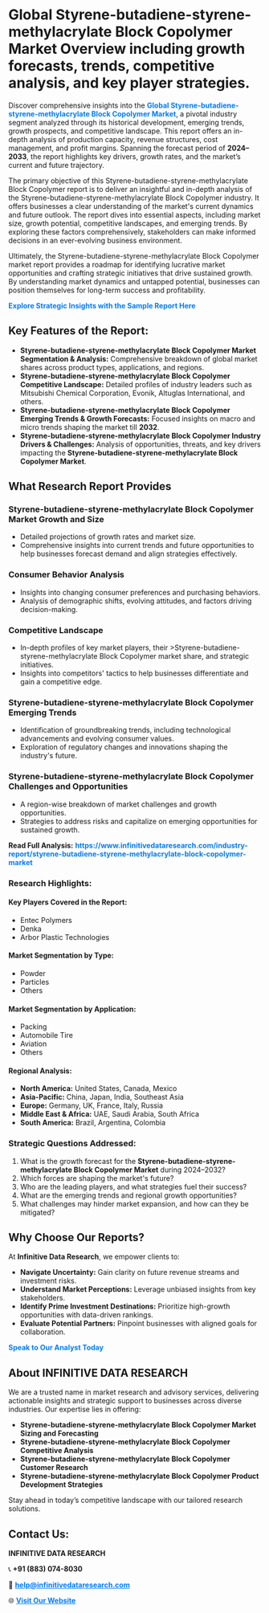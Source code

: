 <h1>Global Styrene-butadiene-styrene-methylacrylate Block Copolymer Market Overview including growth forecasts, trends, competitive analysis, and key player strategies.</h1>
<p>
Discover comprehensive insights into the 
<a href="https://www.infinitivedataresearch.com/industry-report/styrene-butadiene-styrene-methylacrylate-block-copolymer-market" rel="dofollow" style="color: #007BFF; text-decoration: none;"><strong>Global Styrene-butadiene-styrene-methylacrylate Block Copolymer Market</strong></a>, a pivotal industry segment analyzed through its historical development, emerging trends, growth prospects, and competitive landscape. This report offers an in-depth analysis of production capacity, revenue structures, cost management, and profit margins. Spanning the forecast period of <strong>2024–2033</strong>, the report highlights key drivers, growth rates, and the market’s current and future trajectory.
</p>
<p>
The primary objective of this Styrene-butadiene-styrene-methylacrylate Block Copolymer report is to deliver an insightful and in-depth analysis of the Styrene-butadiene-styrene-methylacrylate Block Copolymer industry. It offers businesses a clear understanding of the market's current dynamics and future outlook. The report dives into essential aspects, including market size, growth potential, competitive landscapes, and emerging trends. By exploring these factors comprehensively, stakeholders can make informed decisions in an ever-evolving business environment.
</p>
<p>
Ultimately, the Styrene-butadiene-styrene-methylacrylate Block Copolymer market report provides a roadmap for identifying lucrative market opportunities and crafting strategic initiatives that drive sustained growth. By understanding market dynamics and untapped potential, businesses can position themselves for long-term success and profitability.
</p>
<p>
<a href="https://www.infinitivedataresearch.com/request-sample/reportId=105479" style="color: #007BFF; text-decoration: none;"><strong>Explore Strategic Insights with the Sample Report Here</strong></a>
</p>

<h2>Key Features of the Report:</h2>
<ul>
<li><strong>Styrene-butadiene-styrene-methylacrylate Block Copolymer Market Segmentation & Analysis:</strong> Comprehensive breakdown of global market shares across product types, applications, and regions.</li>
<li><strong>Styrene-butadiene-styrene-methylacrylate Block Copolymer Competitive Landscape:</strong> Detailed profiles of industry leaders such as Mitsubishi Chemical Corporation, Evonik, Altuglas International, and others.</li>
<li><strong>Styrene-butadiene-styrene-methylacrylate Block Copolymer Emerging Trends & Growth Forecasts:</strong> Focused insights on macro and micro trends shaping the market till <strong>2032</strong>.</li>
<li><strong>Styrene-butadiene-styrene-methylacrylate Block Copolymer Industry Drivers & Challenges:</strong> Analysis of opportunities, threats, and key drivers impacting the <strong>Styrene-butadiene-styrene-methylacrylate Block Copolymer Market</strong>.</li>
</ul>

<h2>What Research Report Provides</h2>
<h3>Styrene-butadiene-styrene-methylacrylate Block Copolymer Market Growth and Size</h3>
<ul>
<li>Detailed projections of growth rates and market size.</li>
<li>Comprehensive insights into current trends and future opportunities to help businesses forecast demand and align strategies effectively.</li>
</ul>

<h3>Consumer Behavior Analysis</h3>
<ul>
<li>Insights into changing consumer preferences and purchasing behaviors.</li>
<li>Analysis of demographic shifts, evolving attitudes, and factors driving decision-making.</li>
</ul>

<h3>Competitive Landscape</h3>
<ul>
<li>In-depth profiles of key market players, their >Styrene-butadiene-styrene-methylacrylate Block Copolymer market share, and strategic initiatives.</li>
<li>Insights into competitors' tactics to help businesses differentiate and gain a competitive edge.</li>
</ul>

<h3>Styrene-butadiene-styrene-methylacrylate Block Copolymer Emerging Trends</h3>
<ul>
<li>Identification of groundbreaking trends, including technological advancements and evolving consumer values.</li>
<li>Exploration of regulatory changes and innovations shaping the industry's future.</li>
</ul>

<h3>Styrene-butadiene-styrene-methylacrylate Block Copolymer Challenges and Opportunities</h3>
<ul>
<li>A region-wise breakdown of market challenges and growth opportunities.</li>
<li>Strategies to address risks and capitalize on emerging opportunities for sustained growth.</li>
</ul>
<p><strong>Read Full Analysis:</strong> <a href="https://www.infinitivedataresearch.com/industry-report/styrene-butadiene-styrene-methylacrylate-block-copolymer-market" rel="dofollow" style="color: #007BFF; text-decoration: none;"><strong>https://www.infinitivedataresearch.com/industry-report/styrene-butadiene-styrene-methylacrylate-block-copolymer-market</strong></a></p>
<h3>Research Highlights:</h3>
<h4>Key Players Covered in the Report:</h4>
<ul><li>Entec Polymers</li><li>Denka</li><li>Arbor Plastic Technologies</li></ul>
<h4>Market Segmentation by Type:</h4>
<ul><li>Powder</li><li>Particles</li><li>Others</li></ul>
<h4>Market Segmentation by Application:</h4>
<ul><li>Packing</li><li>Automobile Tire</li><li>Aviation</li><li>Others</li></ul>

<h4>Regional Analysis:</h4>
<ul>
<li><strong>North America:</strong> United States, Canada, Mexico</li>
<li><strong>Asia-Pacific:</strong> China, Japan, India, Southeast Asia</li>
<li><strong>Europe:</strong> Germany, UK, France, Italy, Russia</li>
<li><strong>Middle East & Africa:</strong> UAE, Saudi Arabia, South Africa</li>
<li><strong>South America:</strong> Brazil, Argentina, Colombia</li>
</ul>

<h3>Strategic Questions Addressed:</h3>
<ol>
<li>What is the growth forecast for the <strong>Styrene-butadiene-styrene-methylacrylate Block Copolymer Market</strong> during 2024–2032?</li>
<li>Which forces are shaping the market's future?</li>
<li>Who are the leading players, and what strategies fuel their success?</li>
<li>What are the emerging trends and regional growth opportunities?</li>
<li>What challenges may hinder market expansion, and how can they be mitigated?</li>
</ol>

<h2>Why Choose Our Reports?</h2>
<p>At <strong>Infinitive Data Research</strong>, we empower clients to:</p>
<ul>
<li><strong>Navigate Uncertainty:</strong> Gain clarity on future revenue streams and investment risks.</li>
<li><strong>Understand Market Perceptions:</strong> Leverage unbiased insights from key stakeholders.</li>
<li><strong>Identify Prime Investment Destinations:</strong> Prioritize high-growth opportunities with data-driven rankings.</li>
<li><strong>Evaluate Potential Partners:</strong> Pinpoint businesses with aligned goals for collaboration.</li>
</ul>
<p><a href="https://www.infinitivedataresearch.com/industry-report/styrene-butadiene-styrene-methylacrylate-block-copolymer-market" rel="dofollow" style="color: #007BFF; text-decoration: none;"><strong>Speak to Our Analyst Today</strong></a></p>

<h2>About INFINITIVE DATA RESEARCH</h2>
<p>We are a trusted name in market research and advisory services, delivering actionable insights and strategic support to businesses across diverse industries. Our expertise lies in offering:</p>
<ul>
<li><strong>Styrene-butadiene-styrene-methylacrylate Block Copolymer Market Sizing and Forecasting</strong></li>
<li><strong>Styrene-butadiene-styrene-methylacrylate Block Copolymer Competitive Analysis</strong></li>
<li><strong>Styrene-butadiene-styrene-methylacrylate Block Copolymer Customer Research</strong></li>
<li><strong>Styrene-butadiene-styrene-methylacrylate Block Copolymer Product Development Strategies</strong></li>
</ul>
<p>Stay ahead in today’s competitive landscape with our tailored research solutions.</p>

<h2>Contact Us:</h2>
<p><strong>INFINITIVE DATA RESEARCH</strong></p>
<p>📞 <strong>+91 (883) 074-8030</strong></p>
<p>📧 <strong><a href="mailto:help@infinitivedataresearch.com" style="color: #007BFF;">help@infinitivedataresearch.com</a></strong></p>
<p>🌐 <strong><a href="https://www.infinitivedataresearch.com" rel="dofollow" style="color: #007BFF;">Visit Our Website</a></strong></p>